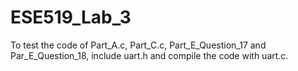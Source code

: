 # ESE519_Lab_3
To test the code of Part_A.c, Part_C.c, Part_E_Question_17 and Par_E_Question_18, include uart.h and compile the code with uart.c.
